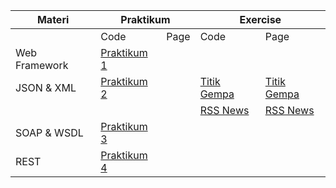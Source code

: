 <table width="100%">
	<thead>
		<th rowspan='2'>Materi</th>
		<th colspan='2'>Praktikum</th>
		<th colspan='2'>Exercise</th>
	</thead>
	<tbody>
	<tr>
			<td></td>
			<td>Code</td>
			<td>Page</td>
			<td>Code</td>
			<td>Page</td>
	</tr>
		<tr>
			<td>Web Framework</td>
			<td><a href="">Praktikum 1</a></td>
			<td></td>
			<td></td>
			<td></td>
		</tr>
		<tr>
			<td>JSON & XML</td>
			<td><a href="Praktikum/pertemuan2">Praktikum 2</a></td>
			<td></td>
			<td><a href="Exercise/pertemuan2/gempa">Titik Gempa</a></td>
			<td><a target="_blank" href="https://gempa-bmkg.vercel.app/">Titik Gempa</a></td>
		</tr>
		<tr>
			<td></td>
			<td></td>
			<td></td>
			<td><a href="Exercise/pertemuan1/rssnews">RSS News</a></td>
			<td>
			<a target="_blank" href="https://rss-feed-steel.vercel.app/">RSS News</a>
			</td>
		</tr>
		<tr>
			<td>SOAP & WSDL</td>
			<td><a href="Praktikum/pertemuan3">Praktikum 3</a></td>
			<td></td>
			<td></td>
			<td></td>
		</tr>
		<tr>
			<td>REST</td>
			<td><a href="Praktikum/pertemuan4">Praktikum 4</a></td>
			<td></td>
			<td></td>
			<td></td>
		</tr>
	</tbody>
</table>
